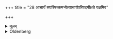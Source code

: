 +++
title = "28 आचार्यं सपरिषत्कमभ्येत्याचार्यपरिषदमीक्षते यक्षमिव"

+++

<details><summary>मूलम्</summary>

आचार्यं सपरिषत्कमभ्येत्याचार्यपरिषदमीक्षते यक्षमिव चक्षुषः प्रियो वो भूयासमिति २८
</details>

<details><summary>Oldenberg</summary>

28. He approaches the teacher together with the assembly (of his pupils) and looks at the assembly of his teacher's (pupils) with (the words), 'Like an eye-ball may I be dear to you' (ibid. 14).
</details>
